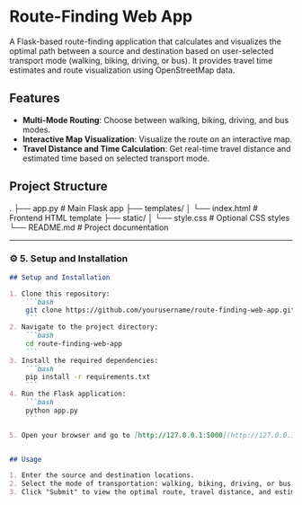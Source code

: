 # Route-Finding Web App

A Flask-based route-finding application that calculates and visualizes the optimal path between a source and destination based on user-selected transport mode (walking, biking, driving, or bus). It provides travel time estimates and route visualization using OpenStreetMap data.


## Features

- **Multi-Mode Routing**: Choose between walking, biking, driving, and bus modes.
- **Interactive Map Visualization**: Visualize the route on an interactive map.
- **Travel Distance and Time Calculation**: Get real-time travel distance and estimated time based on selected transport mode.

## Project Structure

.
├── app.py # Main Flask app
├── templates/
│ └── index.html # Frontend HTML template
├── static/
│ └── style.css # Optional CSS styles
└── README.md # Project documentation



---

### ⚙️ 5. **Setup and Installation**

```markdown
## Setup and Installation

1. Clone this repository:
    ```bash
    git clone https://github.com/yourusername/route-finding-web-app.git
    ```
2. Navigate to the project directory:
    ```bash
    cd route-finding-web-app
    ```
3. Install the required dependencies:
    ```bash
    pip install -r requirements.txt
    ```
4. Run the Flask application:
    ```bash
    python app.py
    ```

5. Open your browser and go to [http://127.0.0.1:5000](http://127.0.0.1:5000) to use the app.


## Usage

1. Enter the source and destination locations.
2. Select the mode of transportation: walking, biking, driving, or bus.
3. Click "Submit" to view the optimal route, travel distance, and estimated time.




